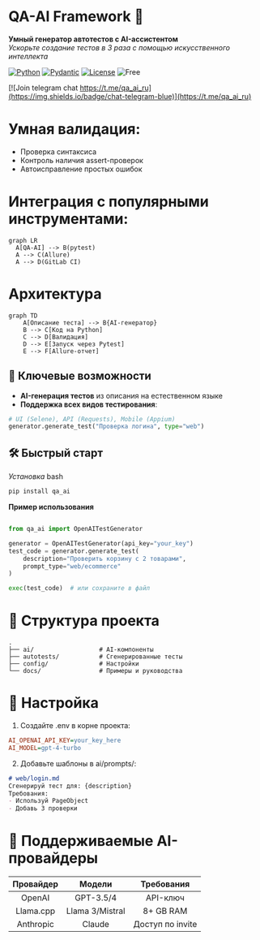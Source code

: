 # QA-AI Framework 🚀

**Умный генератор автотестов с AI-ассистентом**  
*Ускорьте создание тестов в 3 раза с помощью искусственного интеллекта*

[![Python](https://img.shields.io/badge/Python-3.10%2B-blue)](https://python.org)
[![Pydantic](https://img.shields.io/badge/Pydantic-v2-brightgreen)](https://pydantic.dev)
[![License](https://img.shields.io/badge/License-MIT-purple)](LICENSE)
![Free](https://img.shields.io/badge/free-open--source-green.svg)


[![Join telegram chat https://t.me/qa_ai_ru](https://img.shields.io/badge/chat-telegram-blue)](https://t.me/qa_ai_ru)

# Умная валидация:
 - Проверка синтаксиса
 - Контроль наличия assert-проверок
 - Автоисправление простых ошибок

# Интеграция с популярными инструментами:
```mermaid
graph LR
  A[QA-AI] --> B(pytest)
  A --> C(Allure)
  A --> D(GitLab CI)
```
# Архитектура
```mermaid
graph TD
    A[Описание теста] --> B{AI-генератор}
    B --> C[Код на Python]
    C --> D[Валидация]
    D --> E[Запуск через Pytest]
    E --> F[Allure-отчет]
```
## 🌟 Ключевые возможности

- **AI-генерация тестов** из описания на естественном языке
- **Поддержка всех видов тестирования**:
```python
# UI (Selene), API (Requests), Mobile (Appium)
generator.generate_test("Проверка логина", type="web")
```
## 🛠 Быстрый старт
*Установка*
bash
```bash
pip install qa_ai
```
**Пример использования**
```python

from qa_ai import OpenAITestGenerator

generator = OpenAITestGenerator(api_key="your_key")
test_code = generator.generate_test(
    description="Проверить корзину с 2 товарами",
    prompt_type="web/ecommerce"
)

exec(test_code)  # или сохраните в файл
```
# 📂 Структура проекта
```
.
├── ai/                  # AI-компоненты
├── autotests/           # Сгенерированные тесты
├── config/              # Настройки
└── docs/                # Примеры и руководства
```
# 🔧 Настройка
1. Создайте .env в корне проекта:

```ini
AI_OPENAI_API_KEY=your_key_here
AI_MODEL=gpt-4-turbo
```
2. Добавьте шаблоны в ai/prompts/:

```markdown
# web/login.md
Сгенерируй тест для: {description}
Требования:
- Используй PageObject
- Добавь 3 проверки
```
# 🤖 Поддерживаемые AI-провайдеры
| Провайдер |      Модели     |    Требования    |
|:---------:|:---------------:|:----------------:|
|   OpenAI  |    GPT-3.5/4    |     API-ключ     |
| Llama.cpp | Llama 3/Mistral |     8+ GB RAM    |
| Anthropic |      Claude     | Доступ по invite |
